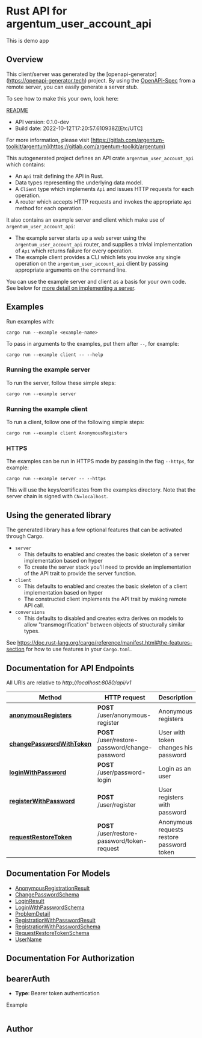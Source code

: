 # Rust API for argentum_user_account_api

This is demo app

## Overview

This client/server was generated by the [openapi-generator]
(https://openapi-generator.tech) project.  By using the
[OpenAPI-Spec](https://github.com/OAI/OpenAPI-Specification) from a remote
server, you can easily generate a server stub.

To see how to make this your own, look here:

[README]((https://openapi-generator.tech))

- API version: 0.1.0-dev
- Build date: 2022-10-12T17:20:57.610938Z[Etc/UTC]

For more information, please visit [https://gitlab.com/argentum-toolkit/argentum](https://gitlab.com/argentum-toolkit/argentum)

This autogenerated project defines an API crate `argentum_user_account_api` which contains:
* An `Api` trait defining the API in Rust.
* Data types representing the underlying data model.
* A `Client` type which implements `Api` and issues HTTP requests for each operation.
* A router which accepts HTTP requests and invokes the appropriate `Api` method for each operation.

It also contains an example server and client which make use of `argentum_user_account_api`:

* The example server starts up a web server using the `argentum_user_account_api`
    router, and supplies a trivial implementation of `Api` which returns failure
    for every operation.
* The example client provides a CLI which lets you invoke
    any single operation on the `argentum_user_account_api` client by passing appropriate
    arguments on the command line.

You can use the example server and client as a basis for your own code.
See below for [more detail on implementing a server](#writing-a-server).

## Examples

Run examples with:

```
cargo run --example <example-name>
```

To pass in arguments to the examples, put them after `--`, for example:

```
cargo run --example client -- --help
```

### Running the example server
To run the server, follow these simple steps:

```
cargo run --example server
```

### Running the example client
To run a client, follow one of the following simple steps:

```
cargo run --example client AnonymousRegisters
```

### HTTPS
The examples can be run in HTTPS mode by passing in the flag `--https`, for example:

```
cargo run --example server -- --https
```

This will use the keys/certificates from the examples directory. Note that the
server chain is signed with `CN=localhost`.

## Using the generated library

The generated library has a few optional features that can be activated through Cargo.

* `server`
    * This defaults to enabled and creates the basic skeleton of a server implementation based on hyper
    * To create the server stack you'll need to provide an implementation of the API trait to provide the server function.
* `client`
    * This defaults to enabled and creates the basic skeleton of a client implementation based on hyper
    * The constructed client implements the API trait by making remote API call.
* `conversions`
    * This defaults to disabled and creates extra derives on models to allow "transmogrification" between objects of structurally similar types.

See https://doc.rust-lang.org/cargo/reference/manifest.html#the-features-section for how to use features in your `Cargo.toml`.

## Documentation for API Endpoints

All URIs are relative to *http://localhost:8080/api/v1*

Method | HTTP request | Description
------------- | ------------- | -------------
[**anonymousRegisters**](docs/anonymous_api.md#anonymousRegisters) | **POST** /user/anonymous-register | Anonymous registers
[**changePasswordWithToken**](docs/user_account_api.md#changePasswordWithToken) | **POST** /user/restore-password/change-password | User with token changes his password
[**loginWithPassword**](docs/user_account_api.md#loginWithPassword) | **POST** /user/password-login | Login as an user
[**registerWithPassword**](docs/user_account_api.md#registerWithPassword) | **POST** /user/register | User registers with password
[**requestRestoreToken**](docs/user_account_api.md#requestRestoreToken) | **POST** /user/restore-password/token-request | Anonymous requests restore password token


## Documentation For Models

 - [AnonymousRegistrationResult](docs/AnonymousRegistrationResult.md)
 - [ChangePasswordSchema](docs/ChangePasswordSchema.md)
 - [LoginResult](docs/LoginResult.md)
 - [LoginWithPasswordSchema](docs/LoginWithPasswordSchema.md)
 - [ProblemDetail](docs/ProblemDetail.md)
 - [RegistrationWithPasswordResult](docs/RegistrationWithPasswordResult.md)
 - [RegistrationWithPasswordSchema](docs/RegistrationWithPasswordSchema.md)
 - [RequestRestoreTokenSchema](docs/RequestRestoreTokenSchema.md)
 - [UserName](docs/UserName.md)


## Documentation For Authorization

## bearerAuth
- **Type**: Bearer token authentication

Example
```
```

## Author



